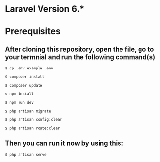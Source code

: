 # Laravel Version 6.\*

# Prerequisites

## After cloning this repository, open the file, go to your termnial and run the following command(s)

    $ cp .env.example .env

    $ composer install

    $ composer update

    $ npm install

    $ npm run dev

    $ php artisan migrate

    $ php artisan config:clear

    $ php artisan route:clear

## Then you can run it now by using this:

    $ php artisan serve
